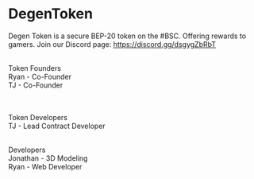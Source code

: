 # DegenToken
Degen Token is a secure BEP-20 token on the #BSC. Offering rewards to gamers. Join our Discord page: https://discord.gg/dsgygZbRbT
<br>
<br>

Token Founders <br>
Ryan - Co-Founder <br>
TJ - Co-Founder <br>
<br>
<br>

Token Developers <br>
TJ - Lead Contract Developer
<br>
<br>

Developers <br>
Jonathan - 3D Modeling <br>
Ryan - Web Developer <br>
